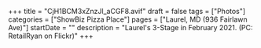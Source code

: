 +++
title = "CjH1BCM3xZnzJl_aCGF8.avif"
draft = false
tags = ["Photos"]
categories = ["ShowBiz Pizza Place"]
pages = ["Laurel, MD (936 Fairlawn Ave)"]
startDate = ""
description = "Laurel's 3-Stage in February 2021. (PC: RetailRyan on Flickr)"
+++
